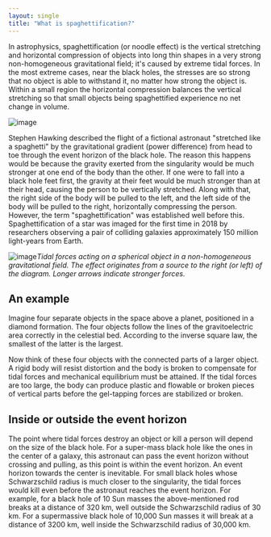 ```yaml
---
layout: single
title: "What is spaghettification?"
---
```

In astrophysics, spaghettification (or noodle effect) is the vertical stretching and horizontal compression of objects into long thin shapes in a very strong non-homogeneous gravitational field; it's caused by extreme tidal forces. In the most extreme cases, near the black holes, the stresses are so strong that no object is able to withstand it, no matter how strong the object is. Within a small region the horizontal compression balances the vertical stretching so that small objects being spaghettified experience no net change in volume.

![image](https://lh3.googleusercontent.com/-XtHBcdp6OIc/UydkvkyFO3I/AAAAAAAAFtc/JlD18rprfaQ/s1600/Spaghettification.jpg)

Stephen Hawking described the flight of a fictional astronaut "stretched like a spaghetti" by the gravitational gradient (power difference) from head to toe through the event horizon of the black hole. The reason this happens would be because the gravity exerted from the singularity would be much stronger at one end of the body than the other. If one were to fall into a black hole feet first, the gravity at their feet would be much stronger than at their head, causing the person to be vertically stretched. Along with that, the right side of the body will be pulled to the left, and the left side of the body will be pulled to the right, horizontally compressing the person. However, the term "spaghettification" was established well before this. Spaghettification of a star was imaged for the first time in 2018 by researchers observing a pair of colliding galaxies approximately 150 million light-years from Earth.

<script async src="//pagead2.googlesyndication.com/pagead/js/adsbygoogle.js"></script>
<ins class="adsbygoogle"
     style="display:block; text-align:center;"
     data-ad-layout="in-article"
     data-ad-format="fluid"
     data-ad-client="ca-pub-7868661326160958"
     data-ad-slot="3072558811"></ins>
<script>
     (adsbygoogle = window.adsbygoogle || []).push({});
</script>

![image](https://camo.githubusercontent.com/a11563c58f12f61febca9dc20e76beed9d6f10ee/68747470733a2f2f75706c6f61642e77696b696d656469612e6f72672f77696b6970656469612f636f6d6d6f6e732f7468756d622f302f30382f4669656c645f746964616c2e7376672f38303070782d4669656c645f746964616c2e7376672e706e67)*Tidal forces acting on a spherical object in a non-homogeneous gravitational field. The effect originates from a source to the right (or left) of the diagram. Longer arrows indicate stronger forces.*

An example
-
Imagine four separate objects in the space above a planet, positioned in a diamond formation. The four objects follow the lines of the gravitoelectric area correctly in the celestial bed. According to the inverse square law, the smallest of the latter is the largest.

Now think of these four objects with the connected parts of a larger object. A rigid body will resist distortion and the body is broken to compensate for tidal forces and mechanical equilibrium must be attained. If the tidal forces are too large, the body can produce plastic and flowable or broken pieces of vertical parts before the gel-tapping forces are stabilized or broken.

Inside or outside the event horizon
-
The point where tidal forces destroy an object or kill a person will depend on the size of the black hole. For a super-mass black hole like the ones in the center of a galaxy, this astronaut can pass the event horizon without crossing and pulling, as this point is within the event horizon. An event horizon towards the center is inevitable. For small black holes whose Schwarzschild radius is much closer to the singularity, the tidal forces would kill even before the astronaut reaches the event horizon. For example, for a black hole of 10 Sun masses the above-mentioned rod breaks at a distance of 320 km, well outside the Schwarzschild radius of 30 km. For a supermassive black hole of 10,000 Sun masses it will break at a distance of 3200 km, well inside the Schwarzschild radius of 30,000 km.
